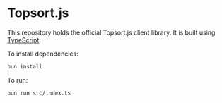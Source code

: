 # Topsort.js

This repository holds the official Topsort.js client library. It is built using [TypeScript][typescript].

[typescript]: https://www.typescriptlang.org

To install dependencies:

```bash
bun install
```

To run:

```bash
bun run src/index.ts
```



